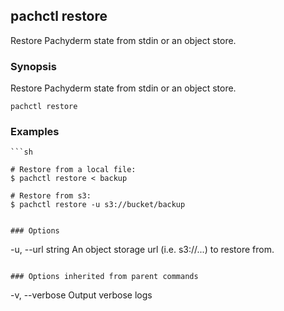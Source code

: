 ## pachctl restore

Restore Pachyderm state from stdin or an object store.

### Synopsis


Restore Pachyderm state from stdin or an object store.

```
pachctl restore
```

### Examples

```
```sh

# Restore from a local file:
$ pachctl restore < backup

# Restore from s3:
$ pachctl restore -u s3://bucket/backup
```
```

### Options

```
  -u, --url string   An object storage url (i.e. s3://...) to restore from.
```

### Options inherited from parent commands

```
  -v, --verbose   Output verbose logs
```

